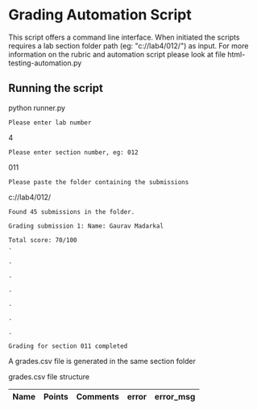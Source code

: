 # Grading Automation Script

This script offers a command line interface. When initiated the scripts requires a lab section folder path (eg: "c://lab4/012/") as input.
For more information on the rubric and automation script please look at file html-testing-automation.py

## Running the script

python runner.py

``` Please enter lab number ```

4

``` Please enter section number, eg: 012 ```

011

``` Please paste the folder containing the submissions ```

c://lab4/012/

```
Found 45 submissions in the folder.

Grading submission 1: Name: Gaurav Madarkal

Total score: 70/100
.

.

.

.

.

.

.

Grading for section 011 completed
```

A grades.csv file is generated in the same section folder

grades.csv file structure

| Name | Points | Comments | error | error_msg |
| ------ | ------ | ------ | ------ | ------ |